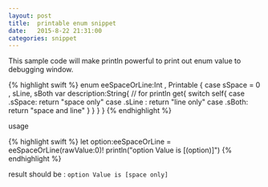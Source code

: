 ```yaml
---
layout: post  
title:  printable enum snippet   
date:   2015-8-22 21:31:00  
categories: snippet  
---
```

This sample code will make println powerful to print out enum value to debugging window.
 
{% highlight swift %}
enum eeSpaceOrLine:Int , Printable {  case sSpace = 0 , sLine, sBoth
    var description:String{ // for println
        get{
            switch self{
            case .sSpace: return "space only"
            case .sLine : return "line only"
            case .sBoth: return "space and line"
            }
        }
    }
}
{% endhighlight %}

usage

{% highlight swift %}
let option:eeSpaceOrLine =  eeSpaceOrLine(rawValue:0)!
println("option Value is [\(option)]")
{% endhighlight %}

result should be : ` option Value is [space only] `
